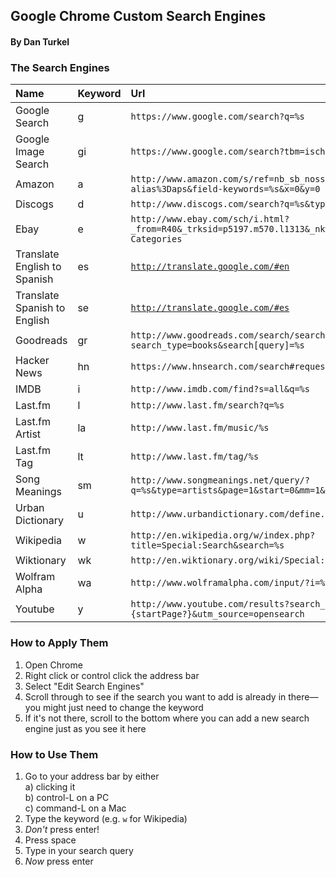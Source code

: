 ## Google Chrome Custom Search Engines

#### By Dan Turkel

### The Search Engines

Name | Keyword | Url
:--- | :------ | :--
Google Search | g | `https://www.google.com/search?q=%s`
Google Image Search | gi | `https://www.google.com/search?tbm=isch&q=%s`
Amazon | a | `http://www.amazon.com/s/ref=nb_sb_noss?url=search-alias%3Daps&field-keywords=%s&x=0&y=0`
Discogs | d | `http://www.discogs.com/search?q=%s&type=all`
Ebay | e | `http://www.ebay.com/sch/i.html?_from=R40&_trksid=p5197.m570.l1313&_nkw=%s&_sacat=See-All-Categories`
Translate English to Spanish | es | <code>http://translate.google.com/#en|es|%s%0A</code>
Translate Spanish to English | se | <code>http://translate.google.com/#es|en|%s%0A</code>
Goodreads | gr | `http://www.goodreads.com/search/search?search_type=books&search[query]=%s`
Hacker News | hn | `https://www.hnsearch.com/search#request/submissions&q=%s&start=0`
IMDB | i | `http://www.imdb.com/find?s=all&q=%s`
Last.fm | l | `http://www.last.fm/search?q=%s`
Last.fm Artist | la | `http://www.last.fm/music/%s`
Last.fm Tag | lt | `http://www.last.fm/tag/%s`
Song Meanings | sm | `http://www.songmeanings.net/query/?q=%s&type=artists&page=1&start=0&mm=1&pp=20&b=Go`
Urban Dictionary | u | `http://www.urbandictionary.com/define.php?term=%s`
Wikipedia | w | `http://en.wikipedia.org/w/index.php?title=Special:Search&search=%s`
Wiktionary | wk | `http://en.wiktionary.org/wiki/Special:Search?search=%s&go=Go`
Wolfram Alpha | wa | `http://www.wolframalpha.com/input/?i=%s`
Youtube | y | `http://www.youtube.com/results?search_query=%s&page={startPage?}&utm_source=opensearch`

### How to Apply Them

1. Open Chrome
2. Right click or control click the address bar
3. Select "Edit Search Engines"
4. Scroll through to see if the search you want to add is already in there—you might just need to change the keyword
5. If it's not there, scroll to the bottom where you can add a new search engine just as you see it here

### How to Use Them
1. Go to your address bar by either  
    a) clicking it  
    b) control-L on a PC  
    c) command-L on a Mac  
2. Type the keyword (e.g. `w` for Wikipedia)
3. *Don't* press enter!
4. Press space
5. Type in your search query
6. *Now* press enter
